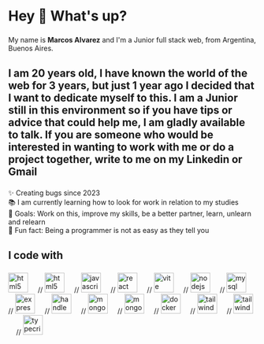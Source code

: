 <h1 align="left">Hey 👋 What's up?</h1>

###

<p align="left">My name is <b>Marcos Alvarez</b>  and I'm a Junior full stack web, from Argentina, Buenos Aires.</p>

###

<h2 align="left">I am 20 years old, I have known the world of the web for 3 years, but just 1 year ago I decided that I want to dedicate myself to this. I am a Junior still in this environment so if you have tips or advice that could help me, I am gladly available to talk.
If you are someone who would be interested in wanting to work with me or do a project together, write to me on my Linkedin or Gmail</h2>

###

<p align="left">✨ Creating bugs since 2023 <br>📚 I am currently learning how to look for work in relation to my studies<br>🎯 Goals: Work on this, improve my skills, be a better partner, learn, unlearn and relearn<br>🎲 Fun fact: Being a programmer is not as easy as they tell you</p>

###

<h2 align="left">I code with</h2>

###

<div align="left">
  <img src="https://cdn.jsdelivr.net/gh/devicons/devicon/icons/html5/html5-original.svg" height="40" alt="html5 logo"  />
  <img width="12" />
  //
  <img src="https://cdn.jsdelivr.net/gh/devicons/devicon/icons/css3/css3-original.svg" height="40" alt="html5 logo"  />
  <img width="12" />
  //
  <img src="https://cdn.jsdelivr.net/gh/devicons/devicon/icons/javascript/javascript-original.svg" height="40" alt="javascript logo"  />
  <img width="12" />
  //
  <img src="https://cdn.jsdelivr.net/gh/devicons/devicon/icons/react/react-original.svg" height="40" alt="react logo"  />
  <img width="12" />
  //
  <img src="https://cdn.jsdelivr.net/gh/devicons/devicon@latest/icons/vitejs/vitejs-original.svg" height="40" alt="vite logo"  />
  <img width="12" />
  //
  <img src="https://cdn.jsdelivr.net/gh/devicons/devicon/icons/nodejs/nodejs-original.svg" height="40" alt="nodejs logo"  />
  <img width="12" />
  //
  <img src="https://cdn.jsdelivr.net/gh/devicons/devicon/icons/mysql/mysql-original.svg" height="40" alt="mysql logo"  />
  <img width="12" />
  //
  <img src="https://cdn.jsdelivr.net/gh/devicons/devicon@latest/icons/express/express-original.svg" height="40" alt="express logo"  />
  <img width="12" />
  //
  <img src="https://cdn.jsdelivr.net/gh/devicons/devicon/icons/handlebars/handlebars-original.svg" height="40" alt="handlebars logo"  />
  <img width="12" />
  //
  <img src="https://cdn.jsdelivr.net/gh/devicons/devicon@latest/icons/mongodb/mongodb-original.svg" height="40" alt="mongodb logo"  />
  <img width="12" />
  //
  <img src="https://cdn.jsdelivr.net/gh/devicons/devicon@latest/icons/mongoose/mongoose-original.svg" height="40" alt="mongoose logo"  />
  <img width="12" />
  //
  <img src="https://cdn.jsdelivr.net/gh/devicons/devicon@latest/icons/docker/docker-original.svg" height="40" alt="docker logo" />
  <img width="12" />
  //
  <img src="https://cdn.jsdelivr.net/gh/devicons/devicon@latest/icons/tailwindcss/tailwindcss-original.svg" height="40" alt="tailwindcss logo" />
  <img width="12" />
  //
  <img src="https://cdn.jsdelivr.net/gh/devicons/devicon@latest/icons/redux/redux-original.svg" height="40" alt="tailwindcss logo" />
  <img width="12" />
  //
  <img src="https://cdn.jsdelivr.net/gh/devicons/devicon@latest/icons/typescript/typescript-original.svg" height="40" alt="typecript logo" />
</div>

###
